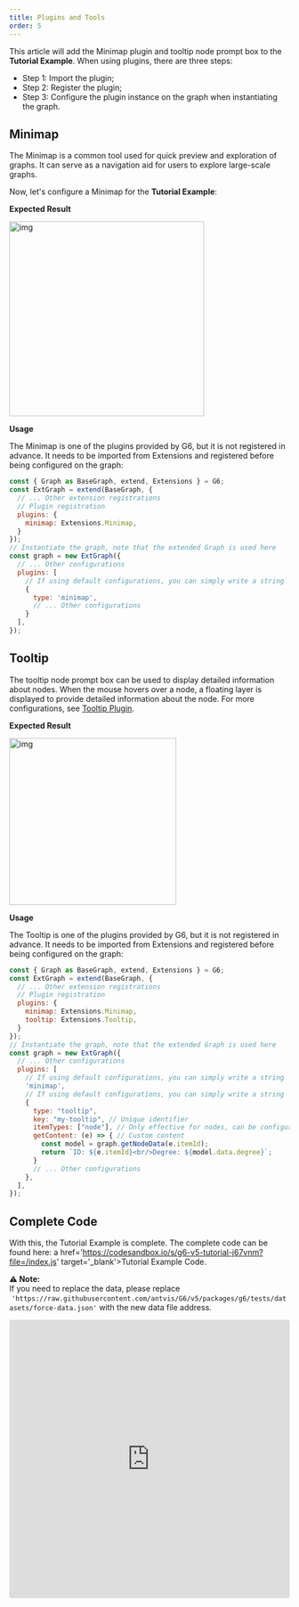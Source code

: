 ```yaml
---
title: Plugins and Tools
order: 5
---
```


This article will add the Minimap plugin and tooltip node prompt box to the **Tutorial Example**.
When using plugins, there are three steps:

- Step 1: Import the plugin;
- Step 2: Register the plugin;
- Step 3: Configure the plugin instance on the graph when instantiating the graph.

## Minimap

The Minimap is a common tool used for quick preview and exploration of graphs. It can serve as a navigation aid for users to explore large-scale graphs.

Now, let's configure a Minimap for the **Tutorial Example**:

**Expected Result**

<img src='https://mdn.alipayobjects.com/huamei_qa8qxu/afts/img/A*9VQjTp0Ipi8AAAAAAAAAAAAADmJ7AQ/original' width=350 alt='img' />

**Usage**

The Minimap is one of the plugins provided by G6, but it is not registered in advance. It needs to be imported from Extensions and registered before being configured on the graph:

```javascript
const { Graph as BaseGraph, extend, Extensions } = G6;
const ExtGraph = extend(BaseGraph, {
  // ... Other extension registrations
  // Plugin registration
  plugins: {
    minimap: Extensions.Minimap,
  }
});
// Instantiate the graph, note that the extended Graph is used here
const graph = new ExtGraph({
  // ... Other configurations
  plugins: [
    // If using default configurations, you can simply write a string 'minimap'
    {
      type: 'minimap',
      // ... Other configurations
    }
  ],
});
```

## Tooltip

The tooltip node prompt box can be used to display detailed information about nodes. When the mouse hovers over a node, a floating layer is displayed to provide detailed information about the node. For more configurations, see [Tooltip Plugin](/en/apis/plugins/tooltip-config).

**Expected Result**

<img src='https://mdn.alipayobjects.com/huamei_qa8qxu/afts/img/A*9VQjTp0Ipi8AAAAAAAAAAAAADmJ7AQ/original' width=300 alt='img' />

**Usage**

The Tooltip is one of the plugins provided by G6, but it is not registered in advance. It needs to be imported from Extensions and registered before being configured on the graph:

```javascript
const { Graph as BaseGraph, extend, Extensions } = G6;
const ExtGraph = extend(BaseGraph, {
  // ... Other extension registrations
  // Plugin registration
  plugins: {
    minimap: Extensions.Minimap,
    tooltip: Extensions.Tooltip,
  }
});
// Instantiate the graph, note that the extended Graph is used here
const graph = new ExtGraph({
  // ... Other configurations
  plugins: [
    // If using default configurations, you can simply write a string 'minimap'
    'minimap',
    // If using default configurations, you can simply write a string 'tooltip'
    {
      type: "tooltip",
      key: "my-tooltip", // Unique identifier
      itemTypes: ["node"], // Only effective for nodes, can be configured as ['node', 'edge'] to make it effective for both nodes and edges
      getContent: (e) => { // Custom content
        const model = graph.getNodeData(e.itemId);
        return `ID: ${e.itemId}<br/>Degree: ${model.data.degree}`;
      }
      // ... Other configurations
    },
  ],
});

```

## Complete Code

With this, the Tutorial Example is complete. The complete code can be found here: a href='https://codesandbox.io/s/g6-v5-tutorial-j67vnm?file=/index.js' target='\_blank'>Tutorial Example Code</a>.

**⚠️ Note:** <br /> If you need to replace the data, please replace  `'https://raw.githubusercontent.com/antvis/G6/v5/packages/g6/tests/datasets/force-data.json'` with the new data file address.

<iframe src="https://codesandbox.io/embed/g6-v5-tutorial-j67vnm?fontsize=14&hidenavigation=1&theme=light"
     style="width:100%; height:500px; border:0; border-radius: 4px; overflow:hidden;"
     title="g6-v5-tutorial"
     allow="accelerometer; ambient-light-sensor; camera; encrypted-media; geolocation; gyroscope; hid; microphone; midi; payment; usb; vr; xr-spatial-tracking"
     sandbox="allow-forms allow-modals allow-popups allow-presentation allow-same-origin allow-scripts"
   ></iframe>
